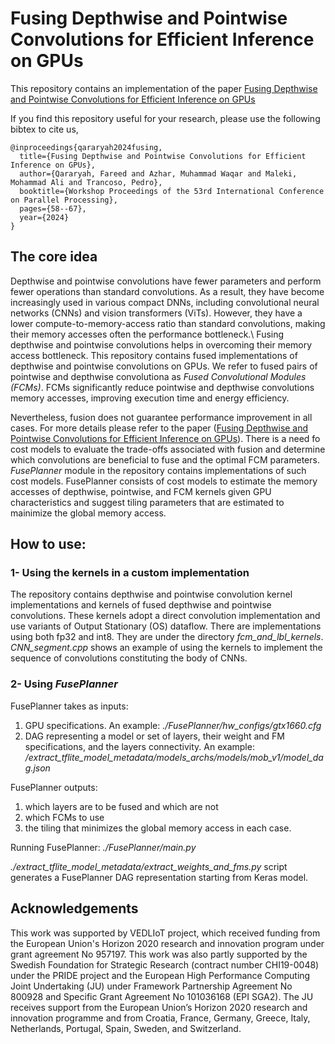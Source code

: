 # Fusing Depthwise and Pointwise Convolutions for Efficient Inference on GPUs

This repository contains an implementation of the paper [Fusing Depthwise and Pointwise Convolutions for Efficient Inference on GPUs](https://doi.org/10.1145/3677333.3678153)

If you find this repository useful for your research, please use the following bibtex to cite us,

```
@inproceedings{qararyah2024fusing,
  title={Fusing Depthwise and Pointwise Convolutions for Efficient Inference on GPUs},
  author={Qararyah, Fareed and Azhar, Muhammad Waqar and Maleki, Mohammad Ali and Trancoso, Pedro},
  booktitle={Workshop Proceedings of the 53rd International Conference on Parallel Processing},
  pages={58--67},
  year={2024}
}
```

## The core idea

Depthwise and pointwise convolutions have fewer parameters and perform fewer operations than standard convolutions. As a result, they have become increasingly used in various compact DNNs, including convolutional neural networks (CNNs) and vision transformers (ViTs). However, they have a lower compute-to-memory-access ratio than standard convolutions, making their memory accesses often the performance bottleneck.\\
Fusing depthwise and pointwise convolutions helps in overcoming their memory access bottleneck. This repository contains fused implementations of depthwise and pointwise convolutions on GPUs. We refer to fused pairs of pointwise and depthwise convolutiona as _Fused Convolutional Modules (FCMs)_. FCMs significantly reduce pointwise and depthwise convolutions memory accesses, improving execution time and energy efficiency. 

Nevertheless, fusion does not guarantee performance improvement in all cases. For more details please refer to the paper ([Fusing Depthwise and Pointwise Convolutions for Efficient Inference on GPUs](https://doi.org/10.1145/3677333.3678153)). There is a need fo cost models to evaluate the trade-offs associated with fusion and determine which convolutions are beneficial to fuse and the optimal FCM parameters. _FusePlanner_ module in the repository contains implementations of such cost models. FusePlanner consists of cost models to estimate the memory accesses of depthwise, pointwise, and FCM kernels given GPU characteristics and suggest tiling parameters that are estimated to mainimize the global memory access.

## How to use:

### 1- Using the kernels in a custom implementation
The repository contains depthwise and pointwise convolution kernel implementations and kernels of fused depthwise and pointwise convolutions.
These kernels adopt a direct convolution implementation and use variants of Output Stationary (OS) dataflow. There are implementations using
both fp32 and int8. They are under the directory _fcm\_and\_lbl\_kernels_. _CNN\_segment.cpp_ shows an example of using the kernels to implement the sequence of convolutions constituting the body of CNNs.

### 2- Using _FusePlanner_

FusePlanner takes as inputs:
1) GPU specifications. An example: _./FusePlanner/hw\_configs/gtx1660.cfg_
2) DAG representing a model or set of layers, their weight and FM specifications, and the layers connectivity. An example: _/extract\_tflite\_model\_metadata/models\_archs/models/mob\_v1/model\_dag.json_

FusePlanner outputs:
1) which layers are to be fused and which are not
2) which FCMs to use
3) the tiling that minimizes the global memory access in each case.

Running FusePlanner: _./FusePlanner/main.py_

_./extract\_tflite\_model\_metadata/extract\_weights\_and\_fms.py_ script generates a FusePlanner DAG representation starting from Keras model.

## Acknowledgements

This work was supported by VEDLIoT project, which received funding from the European Union's Horizon 2020 research and innovation program under grant agreement No 957197. This work was also partly supported by the Swedish Foundation for Strategic Research (contract number CHI19-0048) under the PRIDE project and the European High Performance Computing Joint Undertaking (JU) under Framework Partnership Agreement No 800928 and Specific Grant Agreement No 101036168 (EPI SGA2).
The JU receives support from the European Union’s Horizon 2020 research and innovation programme and from Croatia, France, Germany, Greece, Italy, Netherlands, Portugal, Spain, Sweden, and Switzerland.
